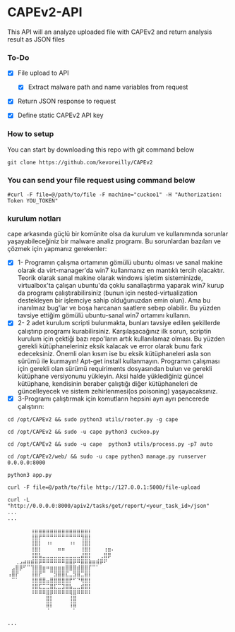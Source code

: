 # CAPEv2-API  

This API will an analyze uploaded file with CAPEv2 and return analysis result as JSON files

### To-Do

- [x] File upload to API
  - [x] Extract malware path and name variables from request 
- [x] Return JSON response to request
- [x] Define static CAPEv2 API key




### How to setup

You can start by downloading this repo with git command below
```
git clone https://github.com/kevoreilly/CAPEv2
```

### You can send your file request using command below
```
#curl -F file=@/path/to/file -F machine="cuckoo1" -H "Authorization: Token YOU_TOKEN" 
```
### kurulum notları 
cape arkasında güçlü bir komünite olsa da kurulum ve kullanımında sorunlar yaşayabileceğiniz bir malware analiz programı. Bu sorunlardan bazıları ve çözmek için yapmanız gerekenler:
- [x] 1- Programın çalışma ortamının gömülü ubuntu olması ve sanal makine olarak da virt-manager'da win7 kullanmanız en mantıklı tercih olacaktır. Teorik olarak sanal makine olarak windows işletim sisteminizde, virtualbox'ta çalışan ubuntu'da çoklu sanallaştırma yaparak win7 kurup da programı çalıştırabilirsiniz (bunun için nested-virtualization destekleyen bir işlemciye sahip olduğunuzdan emin olun). Ama bu  inanılmaz bug'lar ve boşa harcanan saatlere sebep olabilir. Bu yüzden tavsiye ettiğim gömülü ubuntu-sanal win7  ortamını kullanın.
- [x] 2- 2 adet kurulum scripti bulunmakta, bunları tavsiye edilen şekillerde çalıştırıp programı kurabilirsiniz. Karşılaşacağınız ilk sorun, scriptin kurulum için çektiği bazı repo'ların artık kullanılamaz olması. Bu yüzden gerekli kütüphaneleriniz eksik kalacak ve error olarak bunu fark edeceksiniz. Önemli olan kısım ise bu eksik kütüphaneleri asla son sürümü ile kurmayın! Apt-get install kullanmayın. Programın çalışması için gerekli olan sürümü requiriments dosyasından bulun ve gerekli kütüphane versiyonunu yükleyin. Aksi halde yüklediğiniz güncel kütüphane, kendisinin beraber çalıştığı diğer kütüphaneleri de güncelleyecek ve sistem zehirlenmesi(os poisoning) yaşayacaksınız.
- [x] 3-Programı çalıştırmak için komutların hepsini ayrı ayrı pencerede çalıştırın:

```
cd /opt/CAPEv2 && sudo python3 utils/rooter.py -g cape

cd /opt/CAPEv2 && sudo -u cape python3 cuckoo.py 

cd /opt/CAPEv2 && sudo -u cape  python3 utils/process.py -p7 auto

cd /opt/CAPEv2/web/ && sudo -u cape python3 manage.py runserver 0.0.0.0:8000

python3 app.py 

curl -F file=@/path/to/file http://127.0.0.1:5000/file-upload

curl -L "http://0.0.0.0:8000/apiv2/tasks/get/report/<your_task_id>/json"
...
...

⠀⠀⠀⠀⠀⠀⢰⣶⣶⣶⣶⣶⣶⣶⣶⣶⣶⣶⣶⣶⣶⡆⠀⠀⠀⠀⠀⠀
⠀⠀⠀⠀⠀⠀⢸⣿⡟⠛⠛⠛⠛⠛⠛⠛⠛⠛⠛⢻⣿⡇⠀⠀⠀⠀⠀⠀
⠀⠀⠀⠀⠀⠀⢸⣿⡇⠀⠰⠆⠀⠀⠀⠀⠰⠆⠀⢸⣿⡇⠀⠀⠀⠀⠀⠀
⠀⠀⠀⠀⠀⠀⢸⣿⡇⠀⠀⠀⠀⠶⠶⠀⠀⠀⠀⢸⣿⡇⠀⠀⠀⢰⣶⠄
⠀⠀⠀⠀⠀⠀⢸⣿⣧⣀⣀⣀⣀⣀⣀⣀⣀⣀⣀⣼⣿⡇⠀⠀⢀⣿⡿⠀
⠀⠀⢀⣠⣴⣶⣾⣿⡿⠿⠿⠿⠿⠿⠿⣿⣿⡿⠿⣿⣿⣷⣶⣾⡿⠟⠀⠀
⠀⣠⣿⡿⠋⠉⢹⣿⣿⣶⠶⣶⣶⣶⣶⣿⣿⣿⣾⣿⣿⡏⠉⠁⠀⠀⠀⠀
⢠⣿⡟⠀⠀⠀⢸⣿⡟⠉⠀⠉⣻⣿⣿⣏⣀⣻⣿⣉⣿⡇⠀⠀⠀⠀⠀⠀
⠀⠉⠁⠀⠀⠀⢸⣿⣿⣿⣤⣿⣿⣿⣿⣿⡟⠋⠙⢿⣿⡇⠀⠀⠀⠀⠀⠀
⠀⠀⠀⠀⠀⠀⢸⣿⣏⣉⣉⣿⣏⣉⣹⣿⣧⣀⣀⣾⣿⡇⠀⠀⠀⠀⠀⠀
⠀⠀⠀⠀⠀⠀⠸⠿⠿⠿⣿⡿⠿⠿⠿⠿⢿⣿⠿⠿⠿⠇⠀⠀⠀⠀⠀⠀
⠀⠀⠀⠀⠀⠀⠀⠀⠀⠀⣿⡇⠀⠀⠀⠀⢸⣿⠀⠀⠀⠀⠀⠀⠀⠀⠀⠀
⠀⠀⠀⠀⠀⠀⠀⠀⠀⠀⣿⡇⠀⠀⠀⠀⢸⣿⠀⠀⠀⠀⠀⠀⠀⠀⠀⠀
⠀⠀⠀⠀⠀⠀⠀⠀⠀⠀⠈⠀⠀⠀⠀⠀⠀⠁⠀⠀⠀⠀⠀⠀⠀⠀⠀⠀

...














